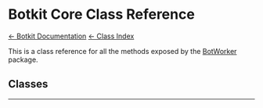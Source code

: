 # Botkit Core Class Reference

[&larr; Botkit Documentation](../core.md) [&larr; Class Index](index.md) 

This is a class reference for all the methods exposed by the [BotWorker](https://github.com/howdyai/botkit/tree/master/packages/BotWorker) package.

## Classes




---


